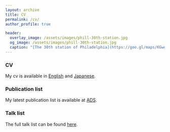 ```yaml
---
layout: archive
title: CV
permalink: /cv/
author_profile: true

header:
  overlay_image: /assets/images/phill-30th-station.jpg
  og_image: /assets/images/phill-30th-station.jpg
  caption: "[The 30th station of Philadelphia](https://goo.gl/maps/KGwgReYz4UwAdYBY6)"
---
```


### CV

My cv is available in [English](https://github.com/git-sunao/cv/blob/main/en/sunao_type_base.pdf) and [Japanese](https://github.com/git-sunao/cv/blob/main/ja/sunao_type_base.pdf).

### Publication list

My latest publication list is available at [ADS](<https://ui.adsabs.harvard.edu/search/filter_author_facet_hier_fq_author=AND&filter_author_facet_hier_fq_author=author_facet_hier%3A%221%2FSugiyama%2C%20S%2FSugiyama%2C%20Sunao%22&fq=%7B!type%3Daqp%20v%3D%24fq_author%7D&fq_author=(author_facet_hier%3A%221%2FSugiyama%2C%20S%2FSugiyama%2C%20Sunao%22)&q=pubdate%3A%5B2001-01%20TO%209999-12%5D%20author%3A(%22Sugiyama%2CSunao%22)&sort=date%20desc%2C%20bibcode%20desc&p_=0>).

### Talk list

The full talk list can be found [here](https://github.com/git-sunao/cv/blob/main/tl.pdf).
